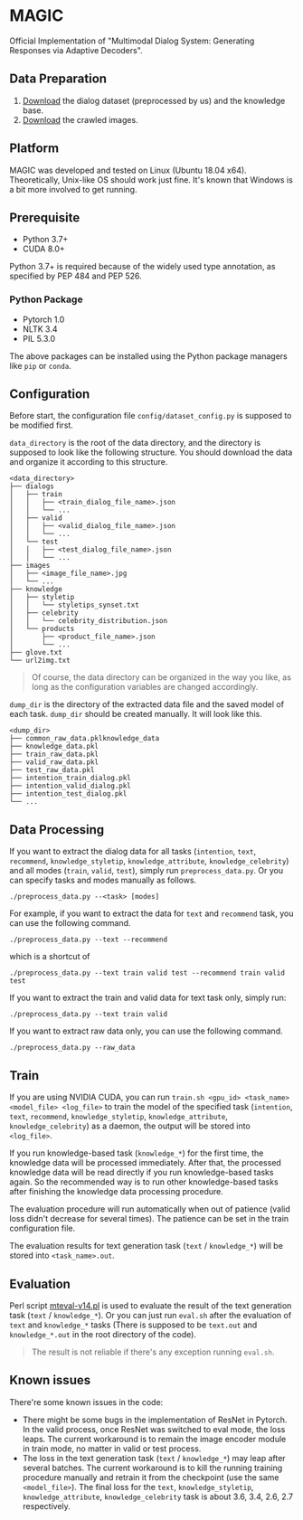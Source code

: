# MAGIC

Official Implementation of "Multimodal Dialog System: Generating Responses via Adaptive Decoders".

## Data Preparation

1. [Download](https://drive.google.com/drive/folders/1s0n3thHE2UYCjF9-tDDmBqdxA1XjWFyV) the dialog dataset (preprocessed by us) and the knowledge base.
2. [Download](https://github.com/ChenTsuei/UMD) the crawled images.

## Platform

MAGIC was developed and tested on Linux (Ubuntu 18.04 x64). Theoretically, Unix-like OS should work just fine. It's known that Windows is a bit more involved to get running.

## Prerequisite

- Python 3.7+
- CUDA 8.0+

Python 3.7+ is required because of the widely used type annotation, as specified by PEP 484 and PEP 526.

### Python Package

- Pytorch 1.0
- NLTK 3.4
- PIL 5.3.0

The above packages can be installed using the Python package managers like `pip` or `conda`.

## Configuration

Before start, the configuration file `config/dataset_config.py` is supposed to be modified first.

`data_directory` is the root of the data directory, and the directory is supposed to look like the following structure. You should download the data and organize it according to this structure.

```
<data_directory>
├── dialogs
│   ├── train
│   │   ├── <train_dialog_file_name>.json
│   │   └── ...
│   ├── valid
│   │   ├── <valid_dialog_file_name>.json
│   │   └── ...
│   └── test
│   │   ├── <test_dialog_file_name>.json
│   │   └── ...
├── images
│   ├── <image_file_name>.jpg
│   └── ...
├── knowledge
│   ├── styletip
│   │   └── styletips_synset.txt
│   ├── celebrity
│   │   └── celebrity_distribution.json
│   └── products
│       ├── <product_file_name>.json
│       └── ...
├── glove.txt
└── url2img.txt
```

> Of course, the data directory can be organized in the way you like, as long as the configuration variables are changed accordingly.

`dump_dir` is the directory of the extracted data file and the saved model of each task. `dump_dir` should be created manually. It will look like this.

```
<dump_dir>
├── common_raw_data.pklknowledge_data
├── knowledge_data.pkl
├── train_raw_data.pkl
├── valid_raw_data.pkl
├── test_raw_data.pkl
├── intention_train_dialog.pkl
├── intention_valid_dialog.pkl
├── intention_test_dialog.pkl
└── ...
```

## Data Processing

If you want to extract the dialog data for all tasks (`intention`, `text`, `recommend`, `knowledge_styletip`, `knowledge_attribute`, `knowledge_celebrity`) and all modes (`train`, `valid`, `test`), simply run `preprocess_data.py`. Or you can specify tasks and modes manually as follows.

```
./preprocess_data.py --<task> [modes]
```

For example, if you want to extract the data for `text` and `recommend` task, you can use the following command.

```
./preprocess_data.py --text --recommend
```

which is a shortcut of

```
./preprocess_data.py --text train valid test --recommend train valid test
```

If you want to extract the train and valid data for text task only, simply run:

```
./preprocess_data.py --text train valid
```

If you want to extract raw data only, you can use the following command.

```
./preprocess_data.py --raw_data
```

## Train

If you are using NVIDIA CUDA, you can run `train.sh <gpu_id> <task_name> <model_file> <log_file>` to train the model of the specified task (`intention`, `text`, `recommend`, `knowledge_styletip`, `knowledge_attribute`, `knowledge_celebrity`) as a daemon, the output will be stored into `<log_file>`.

If you run knowledge-based task (`knowledge_*`) for the first time, the knowledge data will be processed immediately. After that, the processed knowledge data will be read directly if you run knowledge-based tasks again. So the recommended way is to run other knowledge-based tasks after finishing the knowledge data processing procedure.

The evaluation procedure will run automatically when out of patience (valid loss didn't decrease for several times). The patience can be set in the train configuration file.

The evaluation results for text generation task (`text` / `knowledge_*`) will be stored into `<task_name>.out`. 

## Evaluation

Perl script [mteval-v14.pl](https://github.com/moses-smt/mosesdecoder/blob/master/scripts/generic/mteval-v14.pl) is used to evaluate the result of the text generation task (`text` / `knowledge_*`).
Or you can just run `eval.sh` after the evaluation of `text` and `knowledge_*` tasks (There is supposed to be `text.out` and `knowledge_*.out` in the root directory of the code).

> The result is not reliable if there's any exception running `eval.sh`.

## Known issues

There're some known issues in the code:
- There might be some bugs in the implementation of ResNet in Pytorch. In the valid process, once ResNet was switched to eval mode, the loss leaps. The current workaround is to remain the image encoder module in train mode, no matter in valid or test process.  
- The loss in the text generation task (`text` / `knowledge_*`) may leap after several batches. The current workaround is to kill the running training procedure manually and retrain it from the checkpoint (use the same `<model_file>`). The final loss for the `text`, `knowledge_styletip`, `knowledge_attribute`, `knowledge_celebrity` task is about 3.6, 3.4, 2.6, 2.7 respectively. 
